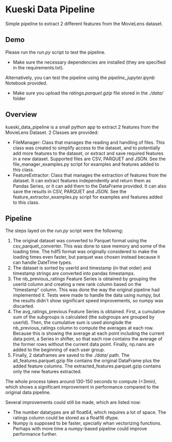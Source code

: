 # Kueski Data Pipeline
Simple pipeline to extract 2 different features from the MovieLens dataset.

## Demo
Please run the *run.py* script to test the pipeline. 
- Make sure the necessary dependencies are installed (they are specified in the requirements.txt).

Alternatively, you can test the pipeline using the *pipeline_jupyter.ipynb* Notebook provided. 
- Make sure you upload the *ratings.parquet.gzip* file stored in the *./data/* folder

## Overview
kueski_data_pipeline is a small python app to extract 2 features from the MovieLens Dataset. 2 Classes are provided:
- FileManager: Class that manages the reading and handling of files. This class was created to simplify access to the dataset, and to potentially add more features to the dataset, or extract and save required features in a new dataset. Supported files are CSV, PARQUET and JSON. See the file_manager_examples.py script for examples and features added to this class.
- FeatureExtractor: Class that manages the extraction of features from the dataset. It can extract features independently and return them as Pandas Series, or it can add them to the DataFrame provided. It can also save the results in CSV, PARQUET and JSON. See the feature_extractor_examples.py script for examples and features added to this class.

## Pipeline
The steps layed on the *run.py* script were the following:
1. The original dataset was converted to Parquet format using the csv_parquet_converter. This was done to save memory and some of the loading time. The hdf5 format was originally considered to make the loading times even faster, but parquet was chosen instead because it can handle DateTime types.
2. The dataset is sorted by userId and timestamp (in that order) and timestamp strings are converted into pandas timestamps.
3. The nb_previous_ratings Feature Series is obtained by grouping the userId column and creating a new rank column based on the "timestamp" column. This was done the way the original pipeline had implemented it. Tests were made to handle the data using numpy, but the results didn't show significant speed improvements, so numpy was discarted.
4. The avg_ratings_previous Feature Series is obtained. First, a cumulative sum of the subgroups is calculated (the subgroups are grouped by userId). Then, the cumulative sum is used alongisde the nb_previous_ratings column to compute the averages at each row. Because this is showing the average at each point including the current data point, a Series in shifter, so that each row contains the average of the former rows without the current data point. Finally, np.nans are added to the beginning of each user group.
5. Finally, 2 dataframes are saved to the *./data/* path. The all_features.parquet.gzip file contains the original DataFrame plus the added feature columns. The extracted_features.parquet.gzip contains only the new features extracted.

The whole process takes around 130-150 seconds to compute (<3min), which shows a significant improvement in performance compared to the original data pipeline. 

Several improvements could still be made, which are listed now:
- The number datatypes are all float64, which requires a lot of space. The ratings column could be stored as a float16 dtype.
- Numpy is supposed to be faster, specially whan vectorizing functions. Perhaps with more time a numpy-based pipeline could improve performance further.
